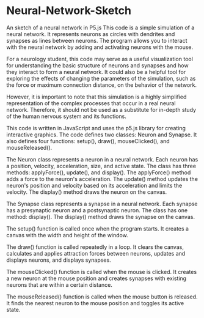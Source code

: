 # Neural-Network-Sketch
An sketch of a neural network in P5.js
This code is a simple simulation of a neural network. It represents neurons as circles with dendrites and synapses as lines between neurons. The program allows you to interact with the neural network by adding and activating neurons with the mouse.

For a neurology student, this code may serve as a useful visualization tool for understanding the basic structure of neurons and synapses and how they interact to form a neural network. It could also be a helpful tool for exploring the effects of changing the parameters of the simulation, such as the force or maximum connection distance, on the behavior of the network.

However, it is important to note that this simulation is a highly simplified representation of the complex processes that occur in a real neural network. Therefore, it should not be used as a substitute for in-depth study of the human nervous system and its functions.

This code is written in JavaScript and uses the p5.js library for creating interactive graphics. The code defines two classes: Neuron and Synapse. It also defines four functions: setup(), draw(), mouseClicked(), and mouseReleased().

The Neuron class represents a neuron in a neural network. Each neuron has a position, velocity, acceleration, size, and active state. The class has three methods: applyForce(), update(), and display(). The applyForce() method adds a force to the neuron's acceleration. The update() method updates the neuron's position and velocity based on its acceleration and limits the velocity. The display() method draws the neuron on the canvas.

The Synapse class represents a synapse in a neural network. Each synapse has a presynaptic neuron and a postsynaptic neuron. The class has one method: display(). The display() method draws the synapse on the canvas.

The setup() function is called once when the program starts. It creates a canvas with the width and height of the window.

The draw() function is called repeatedly in a loop. It clears the canvas, calculates and applies attraction forces between neurons, updates and displays neurons, and displays synapses.

The mouseClicked() function is called when the mouse is clicked. It creates a new neuron at the mouse position and creates synapses with existing neurons that are within a certain distance.

The mouseReleased() function is called when the mouse button is released. It finds the nearest neuron to the mouse position and toggles its active state.
